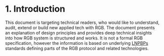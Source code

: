 # 1. Introduction

This document is targeting technical readers, who would like to understand, audit, extend or build new applied tech with RGB. The document presents an explanation of design principles and provides deep technical insights into how RGB system is structured and works. It is not a formal RGB specification, however the information is based on underlying [LNPBPs](https://standards.lnp-bp.org/) standards defining parts of the RGB protocol and related technologies.
